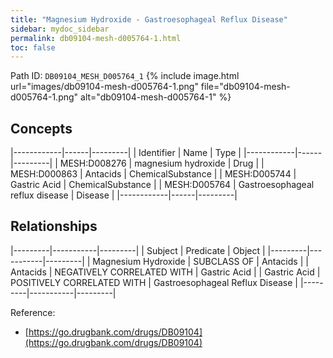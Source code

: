 ```yaml
---
title: "Magnesium Hydroxide - Gastroesophageal Reflux Disease"
sidebar: mydoc_sidebar
permalink: db09104-mesh-d005764-1.html
toc: false 
---
```



Path ID: `DB09104_MESH_D005764_1`
{% include image.html url="images/db09104-mesh-d005764-1.png" file="db09104-mesh-d005764-1.png" alt="db09104-mesh-d005764-1" %}

## Concepts

|------------|------|---------|
| Identifier | Name | Type    |
|------------|------|---------|
| MESH:D008276 | magnesium hydroxide | Drug |
| MESH:D000863 | Antacids | ChemicalSubstance |
| MESH:D005744 | Gastric Acid | ChemicalSubstance |
| MESH:D005764 | Gastroesophageal reflux disease | Disease |
|------------|------|---------|

## Relationships

|---------|-----------|---------|
| Subject | Predicate | Object  |
|---------|-----------|---------|
| Magnesium Hydroxide | SUBCLASS OF | Antacids |
| Antacids | NEGATIVELY CORRELATED WITH | Gastric Acid |
| Gastric Acid | POSITIVELY CORRELATED WITH | Gastroesophageal Reflux Disease |
|---------|-----------|---------|

Reference: 
  - [https://go.drugbank.com/drugs/DB09104](https://go.drugbank.com/drugs/DB09104)
